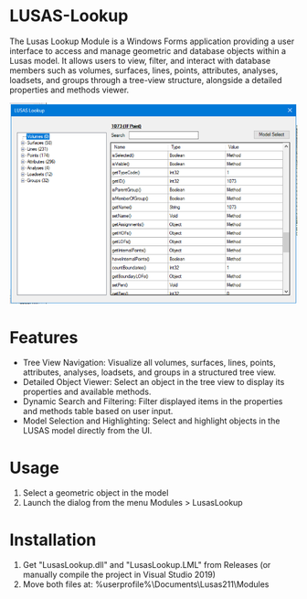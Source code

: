 # LUSAS-Lookup
The Lusas Lookup Module is a Windows Forms application providing a user interface to access and manage geometric and database objects within a Lusas model. It allows users to view, filter, and interact with database members such as volumes, surfaces, lines, points, attributes, analyses, loadsets, and groups through a tree-view structure, alongside a detailed properties and methods viewer.

![LUSAS Lookup Dialog Preview](https://github.com/GreatApo/LUSAS-Lookup/blob/main/preview.png?raw=true)

# Features
- Tree View Navigation: Visualize all volumes, surfaces, lines, points, attributes, analyses, loadsets, and groups in a structured tree view.
- Detailed Object Viewer: Select an object in the tree view to display its properties and available methods.
- Dynamic Search and Filtering: Filter displayed items in the properties and methods table based on user input.
- Model Selection and Highlighting: Select and highlight objects in the LUSAS model directly from the UI.

# Usage
1. Select a geometric object in the model
2. Launch the dialog from the menu Modules > LusasLookup

# Installation
1. Get "LusasLookup.dll" and "LusasLookup.LML" from Releases (or manually compile the project in Visual Studio 2019)
2. Move both files at: %userprofile%\Documents\Lusas211\Modules
